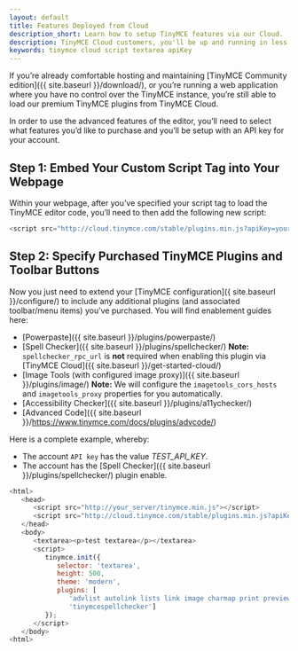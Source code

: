 ```yaml
---
layout: default
title: Features Deployed from Cloud
description_short: Learn how to setup TinyMCE features via our Cloud.
description: TinyMCE Cloud customers, you'll be up and running in less than 5 minutes.
keywords: tinymce cloud script textarea apiKey
---
```


If you’re already comfortable hosting and maintaining [TinyMCE Community edition]({{ site.baseurl }}/download/), or you’re running a web application where you have no control over the TinyMCE instance, you’re still able to load our premium TinyMCE plugins from TinyMCE Cloud.

In order to use the advanced features of the editor, you’ll need to select what features you’d like to purchase and you’ll be setup with an API key for your account.

## Step 1: Embed Your Custom Script Tag into Your Webpage

Within your webpage, after you’ve specified your script tag to load the TinyMCE editor code, you’ll need to then add the following new script:

```js
<script src="http://cloud.tinymce.com/stable/plugins.min.js?apiKey=your_API_key"></script>
```

## Step 2: Specify Purchased TinyMCE Plugins and Toolbar Buttons

Now you just need to extend your [TinyMCE configuration]({ site.baseurl }}/configure/) to include any additional plugins (and associated toolbar/menu items) you’ve purchased. You will find enablement guides here:

* [Powerpaste]({{ site.baseurl }}/plugins/powerpaste/)
* [Spell Checker]({{ site.baseurl }}/plugins/spellchecker/)
**Note:** `spellchecker_rpc_url` is **not** required when enabling this plugin via [TinyMCE Cloud]({{ site.baseurl }}/get-started-cloud/)
* [Image Tools (with configured image proxy)]({{ site.baseurl }}/plugins/image/)
**Note:** We will configure the `imagetools_cors_hosts` and `imagetools_proxy` properties for you automatically.
* [Accessibility Checker]({{ site.baseurl }}/plugins/a11ychecker/)
* [Advanced Code]({{ site.baseurl }}/https://www.tinymce.com/docs/plugins/advcode/)

Here is a complete example, whereby:

* The account `API key` has the value *TEST_API_KEY*.
* The account has the [Spell Checker]({{ site.baseurl }}/plugins/spellchecker/) plugin enable.

```js
<html>
   <head>
      <script src="http://your_server/tinymce.min.js"></script>
      <script src="http://cloud.tinymce.com/stable/plugins.min.js?apiKey=your_API_key"></script>
   </head>
   <body>
      <textarea><p>test textarea</p></textarea>
      <script>
         tinymce.init({
            selector: 'textarea',
            height: 500,
            theme: 'modern',
            plugins: [
               'advlist autolink lists link image charmap print preview hr anchor pagebreak',
               'tinymcespellchecker']
         });
      </script>
   </body>
<html>
```

